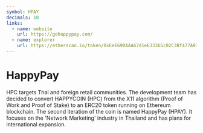 ```yaml
---
symbol: HPAY
decimals: 18
links:
  - name: website
    url: https://gohappypay.com/
  - name: explorer
    url: https://etherscan.io/token/0xEeE690AAA67d1eE33365c02C3Bf477A93867052f
---
```


# HappyPay

HPC targets Thai and foreign retail communities. The development team has decided to convert HAPPYCOIN (HPC) from the X11 algorithm (Proof of Work and Proof of Stake) to an ERC20 token running on Ethereum blockchain. The second iteration of the coin is named HappyPay (HPAY). It focuses on the 'Network Marketing' industry in Thailand and has plans for international expansion.

